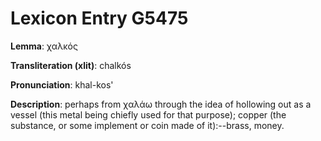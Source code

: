 # Lexicon Entry G5475

**Lemma**: χαλκός

**Transliteration (xlit)**: chalkós

**Pronunciation**: khal-kos'

**Description**:
perhaps from χαλάω through the idea of hollowing out as a vessel (this metal being chiefly used for that purpose); copper (the substance, or some implement or coin made of it):--brass, money.
